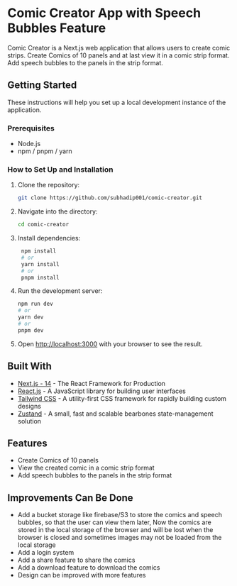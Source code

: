 # Comic Creator App with Speech Bubbles Feature

Comic Creator is a Next.js web application that allows users to create comic strips.
Create Comics of 10 panels and at last view it in a comic strip format.
Add speech bubbles to the panels in the strip format.

## Getting Started

These instructions will help you set up a local development instance of the application.

### Prerequisites

- Node.js
- npm / pnpm / yarn

### How to Set Up and Installation

1. Clone the repository:

   ```bash
   git clone https://github.com/subhadip001/comic-creator.git
   ```

2. Navigate into the directory:

   ```bash
   cd comic-creator
   ```

3. Install dependencies:

   ```bash
    npm install
    # or
    yarn install
    # or
    pnpm install
   ```

4. Run the development server:

   ```bash
   npm run dev
   # or
   yarn dev
   # or
   pnpm dev
   ```

5. Open [http://localhost:3000](http://localhost:3000) with your browser to see the result.

## Built With

- [Next.js - 14](https://nextjs.org/) - The React Framework for Production
- [React.js](https://reactjs.org/) - A JavaScript library for building user interfaces
- [Tailwind CSS](https://tailwindcss.com/) - A utility-first CSS framework for rapidly building custom designs
- [Zustand](https://zustand-demo.pmnd.rs/) - A small, fast and scalable bearbones state-management solution

## Features

- Create Comics of 10 panels
- View the created comic in a comic strip format
- Add speech bubbles to the panels in the strip format


## Improvements Can Be Done

- Add a bucket storage like firebase/S3 to store the comics and speech bubbles, so that the user can view them later, Now the comics are stored in the local storage of the browser and will be lost when the browser is closed and sometimes images may not be loaded from the local storage
- Add a login system
- Add a share feature to share the comics
- Add a download feature to download the comics
- Design can be improved with more features
